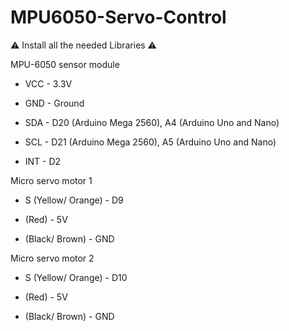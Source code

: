 # MPU6050-Servo-Control

⚠️ Install all the needed Libraries ⚠️

MPU-6050 sensor module 

- VCC - 3.3V 

- GND - Ground

- SDA - D20 (Arduino Mega 2560), A4 (Arduino Uno and Nano) 

- SCL - D21 (Arduino Mega 2560), A5 (Arduino Uno and Nano) 

- INT - D2 

Micro servo motor 1 

+ S (Yellow/ Orange) - D9 

+ (Red) - 5V
  
- (Black/ Brown) - GND
  
Micro servo motor 2 

+ S (Yellow/ Orange) - D10 

+ (Red) - 5V
  
- (Black/ Brown) - GND 
